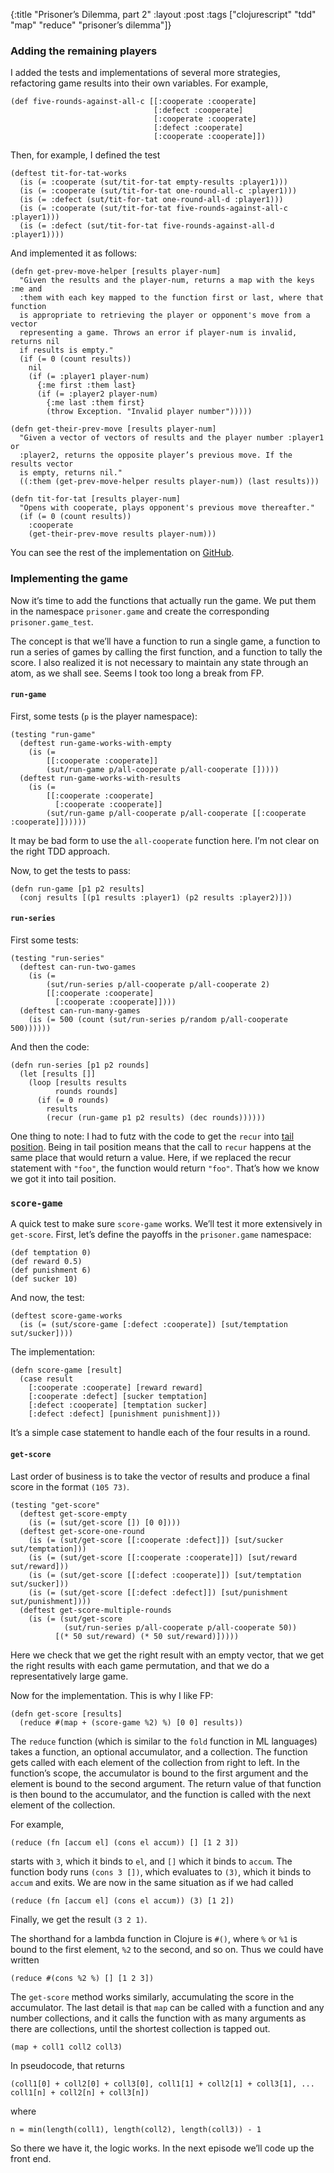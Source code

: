 {:title "Prisoner’s Dilemma, part 2" 
 :layout :post 
 :tags ["clojurescript" "tdd" "map" "reduce" "prisoner’s dilemma"]}

### Adding the remaining players

I added the tests and implementations of several more strategies,
refactoring game results into their own variables. For example,

    (def five-rounds-against-all-c [[:cooperate :cooperate]
                                    [:defect :cooperate]
                                    [:cooperate :cooperate]
                                    [:defect :cooperate]
                                    [:cooperate :cooperate]])
                                   

Then, for example, I defined the test

    (deftest tit-for-tat-works
      (is (= :cooperate (sut/tit-for-tat empty-results :player1)))
      (is (= :cooperate (sut/tit-for-tat one-round-all-c :player1)))
      (is (= :defect (sut/tit-for-tat one-round-all-d :player1)))
      (is (= :cooperate (sut/tit-for-tat five-rounds-against-all-c :player1)))
      (is (= :defect (sut/tit-for-tat five-rounds-against-all-d :player1))))

And implemented it as follows:

    (defn get-prev-move-helper [results player-num]
      "Given the results and the player-num, returns a map with the keys :me and
      :them with each key mapped to the function first or last, where that function
      is appropriate to retrieving the player or opponent's move from a vector
      representing a game. Throws an error if player-num is invalid, returns nil
      if results is empty."
      (if (= 0 (count results))
        nil
        (if (= :player1 player-num)
          {:me first :them last}
          (if (= :player2 player-num)
            {:me last :them first}
            (throw Exception. "Invalid player number")))))

    (defn get-their-prev-move [results player-num]
      "Given a vector of vectors of results and the player number :player1 or
      :player2, returns the opposite player’s previous move. If the results vector
      is empty, returns nil."
      ((:them (get-prev-move-helper results player-num)) (last results)))

    (defn tit-for-tat [results player-num]
      "Opens with cooperate, plays opponent's previous move thereafter."
      (if (= 0 (count results))
        :cooperate
        (get-their-prev-move results player-num)))
        

You can see the rest of the implementation on [GitHub](https://github.com/Ethan826/prisoners-dilemma).

### Implementing the game

Now it’s time to add the functions that actually run the game. We put
them in the namespace `prisoner.game` and create the corresponding
`prisoner.game_test`.

The concept is that we’ll have a function to run a single game, a
function to run a series of games by calling the first function, and a
function to tally the score. I also realized it is not necessary to
maintain any state through an atom, as we shall see. Seems I took too
long a break from FP.

#### `run-game`

First, some tests (`p` is the player namespace):

    (testing "run-game"
      (deftest run-game-works-with-empty
        (is (=
            [[:cooperate :cooperate]]
            (sut/run-game p/all-cooperate p/all-cooperate []))))
      (deftest run-game-works-with-results
        (is (=
            [[:cooperate :cooperate]
              [:cooperate :cooperate]]
            (sut/run-game p/all-cooperate p/all-cooperate [[:cooperate :cooperate]])))))

It may be bad form to use the `all-cooperate` function here. I’m not
clear on the right TDD approach.

Now, to get the tests to pass:

    (defn run-game [p1 p2 results]
      (conj results [(p1 results :player1) (p2 results :player2)]))

#### `run-series`

First some tests:

    (testing "run-series"
      (deftest can-run-two-games
        (is (=
            (sut/run-series p/all-cooperate p/all-cooperate 2)
            [[:cooperate :cooperate]
              [:cooperate :cooperate]])))
      (deftest can-run-many-games
        (is (= 500 (count (sut/run-series p/random p/all-cooperate 500))))))
        

And then the code:

    (defn run-series [p1 p2 rounds]
      (let [results []]
        (loop [results results
              rounds rounds]
          (if (= 0 rounds)
            results
            (recur (run-game p1 p2 results) (dec rounds))))))

One thing to note: I had to futz with the code to get the `recur` into
[tail position](http://stackoverflow.com/questions/310974/what-is-tail-call-optimization).
Being in tail position means that the call to `recur` happens at the
same place that would return a value. Here, if we replaced the recur
statement with `"foo"`, the function would return `"foo"`. That’s how we
know we got it into tail position.

### `score-game`

A quick test to make sure `score-game` works. We’ll test it more
extensively in `get-score`. First, let’s define the payoffs in the
`prisoner.game` namespace:

    (def temptation 0)
    (def reward 0.5)
    (def punishment 6)
    (def sucker 10)

And now, the test:

    (deftest score-game-works
      (is (= (sut/score-game [:defect :cooperate]) [sut/temptation sut/sucker])))

The implementation:

    (defn score-game [result]
      (case result
        [:cooperate :cooperate] [reward reward]
        [:cooperate :defect] [sucker temptation]
        [:defect :cooperate] [temptation sucker]
        [:defect :defect] [punishment punishment]))

It’s a simple case statement to handle each of the four results in a
round.

#### `get-score`

Last order of business is to take the vector of results and produce a
final score in the format `(105 73)`.

    (testing "get-score"
      (deftest get-score-empty
        (is (= (sut/get-score []) [0 0])))
      (deftest get-score-one-round
        (is (= (sut/get-score [[:cooperate :defect]]) [sut/sucker sut/temptation]))
        (is (= (sut/get-score [[:cooperate :cooperate]]) [sut/reward sut/reward]))
        (is (= (sut/get-score [[:defect :cooperate]]) [sut/temptation sut/sucker]))
        (is (= (sut/get-score [[:defect :defect]]) [sut/punishment sut/punishment])))
      (deftest get-score-multiple-rounds
        (is (= (sut/get-score
                (sut/run-series p/all-cooperate p/all-cooperate 50))
              [(* 50 sut/reward) (* 50 sut/reward)]))))

Here we check that we get the right result with an empty vector, that we
get the right results with each game permutation, and that we do a
representatively large game.

Now for the implementation. This is why I like FP:

    (defn get-score [results]
      (reduce #(map + (score-game %2) %) [0 0] results))
      

The `reduce` function (which is similar to the `fold` function in ML
languages) takes a function, an optional accumulator, and a collection.
The function gets called with each element of the collection from right
to left. In the function’s scope, the accumulator is bound to the first
argument and the element is bound to the second argument. The return
value of that function is then bound to the accumulator, and the
function is called with the next element of the collection.

For example,

    (reduce (fn [accum el] (cons el accum)) [] [1 2 3])

starts with `3`, which it binds to `el`, and `[]` which it binds to
`accum`. The function body runs `(cons 3 [])`, which evaluates to `(3)`,
which it binds to `accum` and exits. We are now in the same situation as
if we had called

    (reduce (fn [accum el] (cons el accum)) (3) [1 2])

Finally, we get the result `(3 2 1)`.

The shorthand for a lambda function in Clojure is `#()`, where `%` or
`%1` is bound to the first element, `%2` to the second, and so on. Thus
we could have written

    (reduce #(cons %2 %) [] [1 2 3])

The `get-score` method works similarly, accumulating the score in the
accumulator. The last detail is that `map` can be called with a function
and any number collections, and it calls the function with as many
arguments as there are collections, until the shortest collection is
tapped out.

    (map + coll1 coll2 coll3)

In pseudocode, that returns

    (coll1[0] + coll2[0] + coll3[0], coll1[1] + coll2[1] + coll3[1], ... coll1[n] + coll2[n] + coll3[n])

where

    n = min(length(coll1), length(coll2), length(coll3)) - 1

So there we have it, the logic works. In the next episode we’ll code up
the front end.
